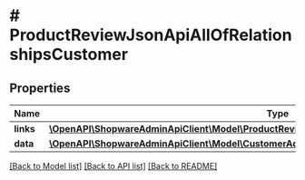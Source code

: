 # # ProductReviewJsonApiAllOfRelationshipsCustomer

## Properties

Name | Type | Description | Notes
------------ | ------------- | ------------- | -------------
**links** | [**\OpenAPI\ShopwareAdminApiClient\Model\ProductReviewJsonApiAllOfRelationshipsCustomerLinks**](ProductReviewJsonApiAllOfRelationshipsCustomerLinks.md) |  | [optional]
**data** | [**\OpenAPI\ShopwareAdminApiClient\Model\CustomerAddressJsonApiAllOfRelationshipsCustomerData**](CustomerAddressJsonApiAllOfRelationshipsCustomerData.md) |  | [optional]

[[Back to Model list]](../../README.md#models) [[Back to API list]](../../README.md#endpoints) [[Back to README]](../../README.md)
